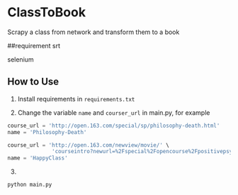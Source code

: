 # ClassToBook
Scrapy a class from network and transform them to a book

##requirement
srt

selenium
## How to Use
1. Install requirements in `requirements.txt`

2. Change the variable `name` and `courser_url` in main.py, for example
```python
course_url = 'http://open.163.com/special/sp/philosophy-death.html'
name = 'Philosophy-Death'
```
```python
course_url = 'http://open.163.com/newview/movie/' \
              'courseintro?newurl=%2Fspecial%2Fopencourse%2Fpositivepsychology.html'
name = 'HappyClass'
```

3. 

```bash
python main.py
```